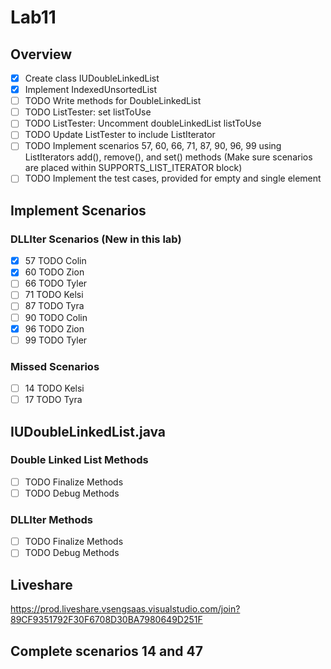 # Lab11

## Overview

- [x] Create class IUDoubleLinkedList
- [x] Implement IndexedUnsortedList
- [ ] TODO Write methods for DoubleLinkedList
- [ ] TODO ListTester: set listToUse
- [ ] TODO ListTester: Uncomment doubleLinkedList listToUse
- [ ] TODO Update ListTester to include ListIterator
- [ ] TODO Implement scenarios 57, 60, 66, 71, 87, 90, 96, 99 using ListIterators add(), remove(), and set() methods (Make sure scenarios are placed within SUPPORTS_LIST_ITERATOR block)
- [ ] TODO Implement the test cases, provided for empty and single element

## Implement Scenarios

### DLLIter Scenarios (New in this lab)

- [x] 57 TODO Colin
- [x] 60 TODO Zion
- [ ] 66 TODO Tyler
- [ ] 71 TODO Kelsi
- [ ] 87 TODO Tyra
- [ ] 90 TODO Colin
- [x] 96 TODO Zion
- [ ] 99 TODO Tyler

### Missed Scenarios

- [ ] 14 TODO Kelsi
- [ ] 17 TODO Tyra

## IUDoubleLinkedList.java

### Double Linked List Methods

- [ ] TODO Finalize Methods
- [ ] TODO Debug Methods

### DLLIter Methods

- [ ] TODO Finalize Methods
- [ ] TODO Debug Methods

## Liveshare

https://prod.liveshare.vsengsaas.visualstudio.com/join?89CF9351792F30F6708D30BA7980649D251F

## Complete scenarios 14 and 47
